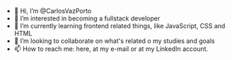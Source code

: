 - 👋 Hi, I’m @CarlosVazPorto
- 👀 I’m interested in becoming a fullstack developer
- 🌱 I’m currently learning frontend related things, like JavaScript, CSS and HTML
- 💞️ I’m looking to collaborate on what's related o my studies and goals
- 📫 How to reach me: here, at my e-mail or at my LinkedIn account.

<!---
CarlosVazPorto/CarlosVazPorto is a ✨ special ✨ repository because its `README.md` (this file) appears on your GitHub profile.
You can click the Preview link to take a look at your changes.
--->
